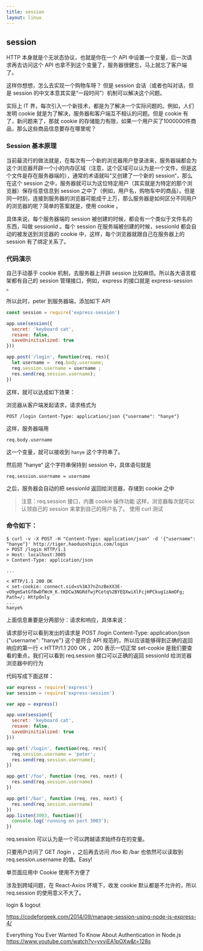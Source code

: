 ```yaml
---
title: session
layout: linux
---
```


## session

HTTP 本身就是个无状态协议，也就是你在一个 API 中设置一个变量，后一次请求再去访问这个 API 也拿不到这个变量了，服务器很健忘，马上就忘了客户端了。

这样你想想，怎么去实现一个购物车呀？ 但是 session 会话（或者也叫对话，但是 session 的中文本意其实是“一段时间”）机制可以解决这个问题。

实际上 IT 界，每次引入一个新技术，都是为了解决一个实际问题的。例如，人们发明 cookie 就是为了解决，服务器和客户端互不相认的问题。但是 cookie 有了，新问题来了，那就 cookie 的存储能力有限，如果一个用户买了1000000件商品，那么这些商品信息要存在哪里呢？

### Session 基本原理

当前最流行的做法就是，在每次有一个新的浏览器用户登录进来，服务器端都会为这个浏览器开辟一个小的内存区域（注意，这个区域可以认为是一个文件，但是这个文件是存在服务器端的），通常的术语就叫”又创建了一个新的 session“，那么在这个 session 之中，服务器就可以为这位特定用户（其实就是为特定的那个浏览器）保存任意信息到 session 之中了（例如，用户名，购物车中的商品）。但是同一时刻，连接到服务器的浏览器可能成千上万，那么服务器是如何区分不同用户的浏览器的呢？简单的答案就是，使用 cookie 。

具体来说，每个服务器端的 session 被创建的时候，都会有一个类似于文件名的东西，叫做 sessionId 。每个 session 在服务端被创建的时候，sessionId 都会自动的被发送到浏览器的 cookie 中，这样，每个浏览器就跟自己在服务器上的 session 有了绑定关系了。

### 代码演示

自己手动基于 cookie 机制，去服务器上开辟 session 比较麻烦。所以各大语言框架都有自己的 session 管理接口，例如，express 的接口就是 express-session 。

所以此时，peter 到服务器端，添加如下 API

```js
const session = require('express-session')

app.use(session({
  secret: 'keyboard cat',
  resave: false,
  saveUninitialized: true
}))

app.post('/login', function(req, res){
  let username =  req.body.username;
  req.session.username = username ;
  res.send(req.session.username);
})
```

这样，就可以达成如下效果：

浏览器从客户端发起请求，请求格式为

```
POST /login Content-Type: application/json {"username": "hanye"}
```

这样，服务器端用

```
req.body.username
```

这一个变量，就可以接收到 `hanye` 这个字符串了。

然后把 ”hanye“ 这个字符串保持到 session 中，具体语句就是

```
req.session.username = username
```

之后，服务器会自动的把 sessionId 返回给浏览器，存储到 cookie 之中

>注意：req.session 接口，内置 cookie 操作功能
这样，浏览器每次就可以认领自己的 session 来拿到自己的用户名了。
使用 curl 测试

### 命令如下：

```
$ curl -v -X POST -H "Content-Type: application/json" -d '{"username": "hanye"}' http://tiger.haoduoshipin.com/login
> POST /login HTTP/1.1
> Host: localhost:3005
> Content-Type: application/json

...

< HTTP/1.1 200 OK
< set-cookie: connect.sid=s%3A37nZnzBeXX3E-vO9gmSatGf8wDfWcH_K.tKDCw3NGRdfwjPCetq%2BYEQXwiXlFcjHPCkug1zAmOFg; Path=/; HttpOnly
...
hanye%
```

上面信息重要是分两部分：请求和响应，具体来说：

请求部分可以看到发出的请求是 POST /login Content-Type: application/json {"username": "hanye"} 这个是符合 API 规范的，所以应该能够得到正确的返回
响应的第一行 < HTTP/1.1 200 OK ，200 表示一切正常
set-cookie 是我们要查看的重点，我们可以看到 req.session 接口可以正确的返回 sessionId 给浏览器
浏览器中的行为

代码写成下面这样：

```js
var express = require('express')
var session = require('express-session')

var app = express()

app.use(session({
  secret: 'keyboard cat',
  resave: false,
  saveUninitialized: true
}))

app.get('/login', function(req, res){
  req.session.username = 'peter';
  res.send(req.session.username);
})

app.get('/foo', function (req, res, next) {
  res.send(req.session.username)
})

app.get('/bar', function (req, res, next) {
  res.send(req.session.username)
})
app.listen(3003, function(){
  console.log('running on part 3003');
})
```

req.session 可以认为是一个可以跨越请求始终存在的变量。

只要用户访问了 GET /login ，之后再去访问 /foo 和 /bar 也依然可以读取到 req.session.username 的值。Easy!

单页面应用中 Cookie 使用不方便了

涉及到跨域问题，在 React-Axios 环境下，收发 cookie 默认都是不允许的，所以 req.session 的使用意义不大了。

login & logout

https://codeforgeek.com/2014/09/manage-session-using-node-js-express-4/

Everything You Ever Wanted To Know About Authentication in Node.js https://www.youtube.com/watch?v=yvviEA1pOXw&t=128s
